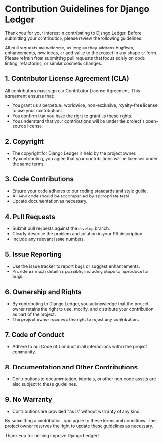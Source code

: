 # Contribution Guidelines for Django Ledger

Thank you for your interest in contributing to Django Ledger. Before submitting your contribution, please review the following guidelines:

All pull requests are welcome, as long as they address bugfixes, enhancements, new ideas, or add value to the project in any shape or form.
Please refrain from submitting pull requests that focus solely on code linting, refactoring, or similar cosmetic changes.

## 1. Contributor License Agreement (CLA)
All contributors must sign our Contributor License Agreement. This agreement ensures that:
- You grant us a perpetual, worldwide, non-exclusive, royalty-free license to use your contributions.
- You confirm that you have the right to grant us these rights.
- You understand that your contributions will be under the project's open-source license.

## 2. Copyright
- The copyright for Django Ledger is held by the project owner.
- By contributing, you agree that your contributions will be licensed under the same terms.

## 3. Code Contributions
- Ensure your code adheres to our coding standards and style guide.
- All new code should be accompanied by appropriate tests.
- Update documentation as necessary.

## 4. Pull Requests
- Submit pull requests against the `develop` branch.
- Clearly describe the problem and solution in your PR description.
- Include any relevant issue numbers.

## 5. Issue Reporting
- Use the issue tracker to report bugs or suggest enhancements.
- Provide as much detail as possible, including steps to reproduce for bugs.

## 6. Ownership and Rights
- By contributing to Django Ledger, you acknowledge that the project owner retains the right to use, modify, and distribute your contribution as part of the project.
- The project owner reserves the right to reject any contribution.

## 7. Code of Conduct
- Adhere to our Code of Conduct in all interactions within the project community.

## 8. Documentation and Other Contributions
- Contributions to documentation, tutorials, or other non-code assets are also subject to these guidelines.

## 9. No Warranty
- Contributions are provided "as is" without warranty of any kind.

By submitting a contribution, you agree to these terms and conditions. The project owner reserves the right to update these guidelines as necessary.

Thank you for helping improve Django Ledger!
